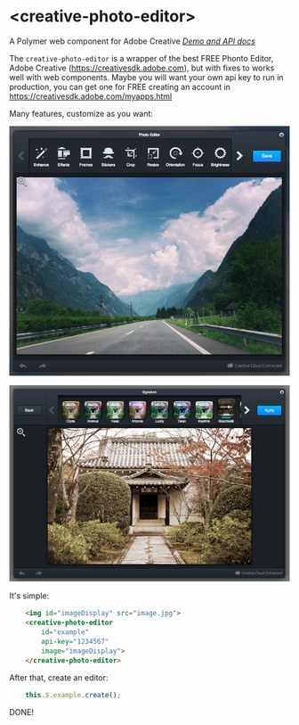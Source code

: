 # \<creative-photo-editor\>

A Polymer web component for Adobe Creative
_[Demo and API docs](https://ingressorapidowebcomponents.github.io/components/creative-photo-editor)_

The `creative-photo-editor` is a wrapper of the best FREE Phonto Editor, Adobe Creative (https://creativesdk.adobe.com), but with fixes to works well with web components.
Maybe you will want your own api key to run in production, you can get one for FREE creating an account in https://creativesdk.adobe.com/myapps.html

Many features, customize as you want:

![alt Editor](demo/editor.png)

![alt Editor 2](demo/editor2.png)

It's simple:
```html
    <img id="imageDisplay" src="image.jpg">
    <creative-photo-editor
        id="example"
        api-key="1234567"
        image="imageDisplay">
    </creative-photo-editor>
```

After that, create an editor:
```js
    this.$.example.create();
```

DONE!